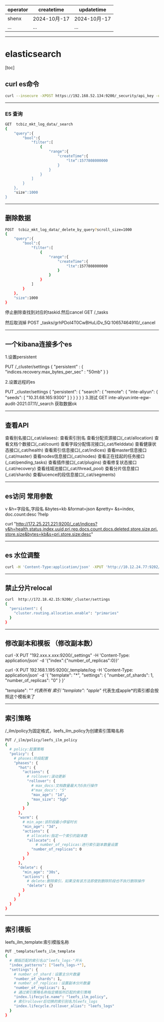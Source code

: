 | operator | createtime | updatetime |
| ---- | ---- | ---- |
| shenx | 2024-10月-17 | 2024-10月-17  |
| ... | ... | ... |
---
# elasticsearch

[toc]



## curl es命令

```bash
curl --insecure -XPOST https://192.168.52.134:9200/_security/api_key -u elastic:MvYS7epMGk -H 'Content-Type: application/json' -d '{ "name": "filebeat_131", "role_descriptors": { "filebeat_writer": {  "cluster": ["monitor", "read_ilm", "read_pipeline"], "index": [{"names": ["filebeat-*"], "privileges": ["view_index_metadata", "create_doc"] }]}}}'
```

---

### ES 查询

```bash
GET  tcbiz_mkt_log_data/_search
{
    "query":{
        "bool":{
            "filter":[
                {
                    "range":{
                        "createTime":{
                            "lte”:1577808000000
                        }
                    }
                }
            ]
        }
    },
    "size":1000
}
```

---

## 删除数据

```bash
POST  tcbiz_mkt_log_data/_delete_by_query?scroll_size=1000
{
    "query":{
        "bool":{
            "filter":[    
                {
                    "range":{
                        "createTime":{
                            "lte":1577808000000
                        }
                    }
                }
            ]
        }
    },
    "size":1000
}
```
停止删除查找到对应的taskid.然后cancel
GET /_tasks

然后取消掉
POST _tasks/grhPDoI4T0CwBHuLiDv_5Q:10657464910/_cancel

---

## 一个kibana连接多个es


1.设置persistent

PUT /_cluster/settings
{
    "persistent" : {
        "indices.recovery.max_bytes_per_sec" : "50mb"
    }
}


2.设置远程的es

PUT _cluster/settings
{
  "persistent": {
    "search": {
      "remote": {
        "inte-aliyun": {
          "seeds": [
            "10.31.68.165:9300"
          ]
        }
      }
    }
  }
}
3.测试
GET inte-aliyun:inte-egw-audit-2021.07.11/_search
获取数据ok

---

## 查看API
查看别名接口(_cat/aliases): 查看索引别名
查看分配资源接口(_cat/allocation)
查看文档个数接口(_cat/count)
查看字段分配情况接口(_cat/fielddata)
查看健康状态接口(_cat/health)
查看索引信息接口(_cat/indices)
查看master信息接口(_cat/master)
查看nodes信息接口(_cat/nodes)
查看正在挂起的任务接口(_cat/pending_tasks)
查看插件接口(_cat/plugins)
查看修复状态接口(_cat/recovery)
查看线城池接口(_cat/thread_pool)
查看分片信息接口(_cat/shards)
查看lucence的段信息接口(_cat/segments)

--- 

## es访问 常用参数
v  &h=字段名,字段名   &bytes=kb  &format=json &pretty=  &s=index, doc.count:desc
?help

curl "http://172.25.221.221:9200/_cat/indices?v&h=health,status,index,uuid,pri,rep,docs.count,docs.deleted,store.size,pri.store.size&bytes=kb&s=pri.store.size:desc"

---

## es 水位调整

```bash
curl -H 'Content-Type:application/json' -XPUT 'http://10.12.24.77:9202/_cluster/settings' -d'{"transient" : {"cluster.routing.allocation.disk.watermark.low" : “90%","cluster.routing.allocation.disk.watermark.high" : “95%"}}'
```

---

## 禁止分片relocal

```bash
curl  http://172.18.42.15:9200/_cluster/settings
{
  "persistent": {
    "cluster.routing.allocation.enable": "primaries"
  }
}
```

---

## 修改副本和模板 （修改副本数）
curl -X PUT "192.xxx.x.xxx:9200/_settings" -H 'Content-Type: application/json' -d '{"index":{"number_of_replicas":0}}'


curl -X PUT 192.168.1.195:9200/_template/log -H 'Content-Type: application/json' -d '{ "template": "*", "settings": { "number_of_shards": 1, "number_of_replicas": "0" } }'


"template": "*" 代表所有 索引 
"template": "apple*" 代表生成apple*的索引都会按照这个模板来了

---

## 索引策略 

/_ilm/policy为固定格式，leefs_ilm_policy为创建索引策略名称 

```bash
PUT /_ilm/policy/leefs_ilm_policy
{
  # policy:配置策略
  "policy": {
    # phases:阶段配置
    "phases": {
      "hot": {
        "actions": {
          # rollover:滚动更新
          "rollover": {
            # max_docs:文档数量最大为5执行操作
            #"max_docs": "5"
            "max_age": "1d",
            "max_size": "5gb"
          }
        }
      },
      "warm": {
        # min_age:该阶段最小停留时长
        "min_age": "3d",
        "actions": {
          # allocate:指定一个索引的副本数
          "allocate": {
              # number_of_replicas:进行索引副本数量设置
            "number_of_replicas": 0
          }
        }
      },
      "delete": {
        "min_age": "30s",
        "actions": {
          # delete:删除索引，如果没有该方法即使到删除阶段也不执行删除操作
          "delete": {}
        }
      }
    }
  }
}
```

--- 

## 索引模板

leefs_ilm_template:索引模版名称
```bash
PUT _template/leefs_ilm_template
{
  # 模版匹配的索引名以"leefs_logs-"开头
  "index_patterns": ["leefs_logs-*"],                 
  "settings": {
    # number_of_shard：设置主分片数量
    "number_of_shards": 1,
    # number_of_replicas：设置副本分片数量
    "number_of_replicas": 1,
    # 通过索引策略名称指定模版所匹配的索引策略
    "index.lifecycle.name": "leefs_ilm_policy", 
    # 索引rollover后切换的索引别名为leefs_logs
    "index.lifecycle.rollover_alias": "leefs_logs"
  }
}
```